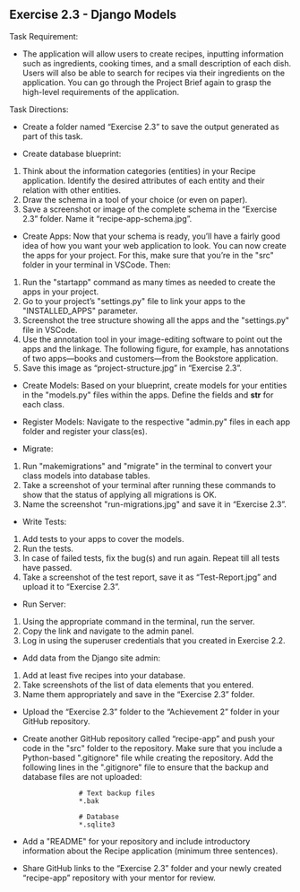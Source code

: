 ## Exercise 2.3 - Django Models

Task Requirement: 
  - The application will allow users to create recipes, inputting information such as ingredients, cooking times, and a small description of each dish. Users will also be able to search for recipes via their ingredients on the application. You can go through the Project Brief again to grasp the high-level requirements of the application. 

Task Directions: 

  - Create a folder named “Exercise 2.3” to save the output generated as part of this task.

  - Create database blueprint:
  1. Think about the information categories (entities) in your Recipe application. Identify the desired attributes of each entity and their relation with other entities.
  2. Draw the schema in a tool of your choice (or even on paper).
  3. Save a screenshot or image of the complete schema in the “Exercise 2.3” folder. Name it “recipe-app-schema.jpg”.

  - Create Apps: Now that your schema is ready, you’ll have a fairly good idea of how you want your web application to look. You can now create the apps for your project. For this, make sure that you’re in the "src" folder in your terminal in VSCode. Then:
  1. Run the "startapp" command as many times as needed to create the apps in your project.
  2. Go to your project’s "settings.py" file to link your apps to the "INSTALLED_APPS" parameter.
  3. Screenshot the tree structure showing all the apps and the "settings.py" file in VSCode.
  4. Use the annotation tool in your image-editing software to point out the apps and the linkage. The following figure, for example, has annotations of two apps—books and customers—from the Bookstore application.
  5. Save this image as “project-structure.jpg” in “Exercise 2.3”.

  - Create Models: Based on your blueprint, create models for your entities in the "models.py" files within the apps. Define the fields and __str__ for each class.

  - Register Models: Navigate to the respective "admin.py" files in each app folder and register your class(es).

  - Migrate:
  1. Run "makemigrations" and "migrate" in the terminal to convert your class models into database tables.
  2. Take a screenshot of your terminal after running these commands to show that the status of applying all migrations is OK.
  3. Name the screenshot "run-migrations.jpg" and save it in “Exercise 2.3”.

  - Write Tests:
  1. Add tests to your apps to cover the models.
  2. Run the tests.
  3. In case of failed tests, fix the bug(s) and run again. Repeat till all tests have passed.
  4. Take a screenshot of the test report, save it as “Test-Report.jpg” and upload it to “Exercise 2.3”.

  - Run Server: 
  1. Using the appropriate command in the terminal, run the server.
  2. Copy the link and navigate to the admin panel.
  3. Log in using the superuser credentials that you created in Exercise 2.2.

  - Add data from the Django site admin:
  1. Add at least five recipes into your database.
  2. Take screenshots of the list of data elements that you entered.
  3. Name them appropriately and save in the “Exercise 2.3” folder.

  - Upload the “Exercise 2.3” folder to the “Achievement 2” folder in your GitHub repository.

  - Create another GitHub repository called “recipe-app” and push your code in the "src" folder to the repository. Make sure that you include a Python-based ".gitignore" file while creating the repository. Add the following lines in the ".gitignore" file to ensure that the backup and database files are not uploaded:

                      # Text backup files
                      *.bak

                      # Database
                      *.sqlite3

  - Add a "README" for your repository and include introductory information about the Recipe application (minimum three sentences).

  - Share GitHub links to the “Exercise 2.3” folder and your newly created “recipe-app” repository with your mentor for review.
